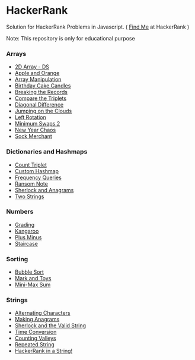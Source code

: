 # HackerRank

Solution for HackerRank Problems in Javascript. ( <a href="https://www.hackerrank.com/thamaraiselvam">Find Me</a> at HackerRank )

Note: This repository is only for educational purpose 

### Arrays
<ul>
    <li><a href="https://github.com/thamaraiselvam/HackerRank/blob/master/Arrays/2d-array-ds.js"> 2D Array - DS </a></li>
    <li><a href="https://github.com/thamaraiselvam/HackerRank/blob/master/Arrays/apple-and-orange.js"> Apple and Orange </a></li>
    <li><a href="https://github.com/thamaraiselvam/HackerRank/blob/master/Arrays/array-manipulation.js"> Array Manipulation </a></li>
    <li><a href="https://github.com/thamaraiselvam/HackerRank/blob/master/Arrays/birthday-cake-candles.js"> Birthday Cake Candles </a></li>
    <li><a href="https://github.com/thamaraiselvam/HackerRank/blob/master/Arrays/breaking-best-and-worst-records.js"> Breaking the Records </a></li>
    <li><a href="https://github.com/thamaraiselvam/HackerRank/blob/master/Arrays/compare-the-triplets.js"> Compare the Triplets </a></li>
    <li><a href="https://github.com/thamaraiselvam/HackerRank/blob/master/Arrays/diagonal-difference.js"> Diagonal Difference </a></li>
    <li><a href="https://github.com/thamaraiselvam/HackerRank/blob/master/Arrays/jumping-on-the-clouds.js"> Jumping on the Clouds </a>
    <li><a href="https://github.com/thamaraiselvam/HackerRank/blob/master/Arrays/left-rotation.js"> Left Rotation </a></li>
    <li><a href="https://github.com/thamaraiselvam/HackerRank/blob/master/Arrays/minimum-swaps-2.js"> Minimum Swaps 2 </a></li>
    <li><a href="https://github.com/thamaraiselvam/HackerRank/blob/master/Arrays/newyear-chaos.js"> New Year Chaos </a></li>
    <li><a href="https://github.com/thamaraiselvam/HackerRank/blob/master/Arrays/sock-merchant.js">Sock Merchant </a></li>
</ul>

### Dictionaries and Hashmaps
<ul>
    <li><a href="https://github.com/thamaraiselvam/HackerRank/blob/master/Dictionaries%20and%20Hashmaps/count-triplet.js"> Count Triplet </a></li>
    <li><a href="https://github.com/thamaraiselvam/HackerRank/blob/master/Dictionaries%20and%20Hashmaps/custom-hashmap.js"> Custom Hashmap </a></li>
    <li><a href="https://github.com/thamaraiselvam/HackerRank/blob/master/Dictionaries%20and%20Hashmaps/frequency-queries.js"> Frequency Queries </a></li>
    <li><a href="https://github.com/thamaraiselvam/HackerRank/blob/master/Dictionaries%20and%20Hashmaps/ransom-note.js"> Ransom Note </a></li>
    <li><a href="https://github.com/thamaraiselvam/HackerRank/blob/master/Dictionaries%20and%20Hashmaps/sherlock-and-anagrams.js"> Sherlock and Anagrams </a></li>
    <li><a href="https://github.com/thamaraiselvam/HackerRank/blob/master/Dictionaries%20and%20Hashmaps/two-strings.js"> Two Strings </a></li>
</ul>

### Numbers
<ul>
    <li><a href="https://github.com/thamaraiselvam/HackerRank/blob/master/Numbers/grading.js"> Grading </a></li>
    <li><a href="https://github.com/thamaraiselvam/HackerRank/blob/master/Numbers/kangaroo.js"> Kangaroo </a></li>
    <li><a href="https://github.com/thamaraiselvam/HackerRank/blob/master/Numbers/plus-minus.js"> Plus Minus </a></li>
    <li><a href="https://github.com/thamaraiselvam/HackerRank/blob/master/Numbers/staircase.js"> Staircase </a></li>
</ul>

### Sorting

<ul>
    <li><a href="https://github.com/thamaraiselvam/HackerRank/blob/master/Sorting/bubble-sort.js"> Bubble Sort </a></li>
    <li><a href="https://github.com/thamaraiselvam/HackerRank/blob/master/Sorting/mark-and-toys.js"> Mark and Toys </a></li>
    <li><a href="https://github.com/thamaraiselvam/HackerRank/blob/master/Sorting/mini-max-sum.js"> Mini-Max Sum </a></li>
</ul>


### Strings
<ul>
    <li><a href="https://github.com/thamaraiselvam/HackerRank/blob/master/Strings/alternating-characters.js"> Alternating Characters </a></li>
    <li><a href="https://github.com/thamaraiselvam/HackerRank/blob/master/Strings/making-anagrams.js"> Making Anagrams </a></li>
    <li><a href="https://github.com/thamaraiselvam/HackerRank/blob/master/Strings/sherlock-and-the-valid-string.js"> Sherlock and the Valid String </a></li>
    <li><a href="https://github.com/thamaraiselvam/HackerRank/blob/master/Strings/time-conversion.js"> Time Conversion </a></li>
    <li><a href="https://github.com/thamaraiselvam/HackerRank/blob/master/Strings/counting-valleys.js"> Counting Valleys </a></li>
    <li><a href="https://github.com/thamaraiselvam/HackerRank/blob/master/Strings/repeated-string.js"> Repeated String </a></li>
    <li><a href="https://github.com/thamaraiselvam/HackerRank/blob/master/Strings/hackerrank-in-string.js"> HackerRank in a String! </a></li>
</ul>

